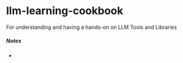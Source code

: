 # llm-learning-cookbook

For understanding and having a hands-on on LLM Tools and Libraries



##### Notes

-
